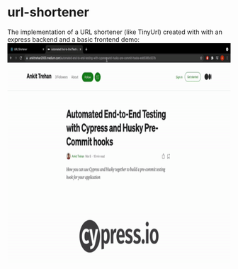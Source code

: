 # url-shortener
The implementation of a URL shortener (like TinyUrl) created with with an express backend and a basic frontend
demo:
<img src = "https://github.com/ankittrehan2000/url-shortener/blob/main/demo.gif" height="500"/>
